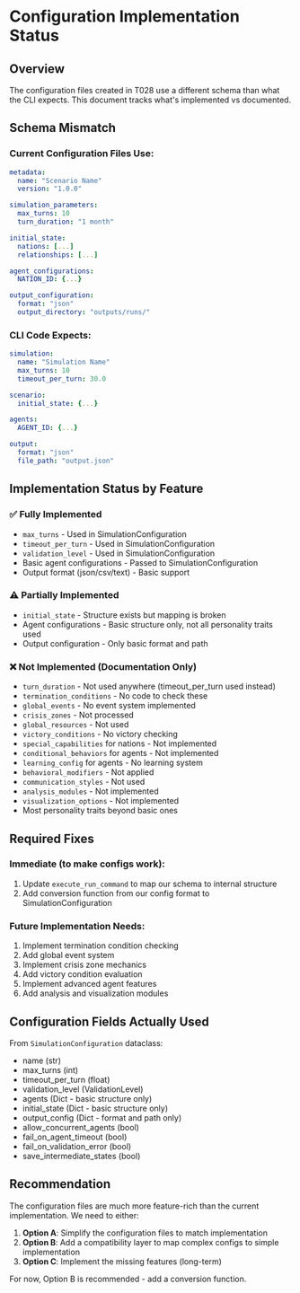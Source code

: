 # Configuration Implementation Status

## Overview
The configuration files created in T028 use a different schema than what the CLI expects. This document tracks what's implemented vs documented.

## Schema Mismatch

### Current Configuration Files Use:
```yaml
metadata:
  name: "Scenario Name"
  version: "1.0.0"

simulation_parameters:
  max_turns: 10
  turn_duration: "1 month"

initial_state:
  nations: [...]
  relationships: [...]

agent_configurations:
  NATION_ID: {...}

output_configuration:
  format: "json"
  output_directory: "outputs/runs/"
```

### CLI Code Expects:
```yaml
simulation:
  name: "Simulation Name"
  max_turns: 10
  timeout_per_turn: 30.0

scenario:
  initial_state: {...}

agents:
  AGENT_ID: {...}

output:
  format: "json"
  file_path: "output.json"
```

## Implementation Status by Feature

### ✅ Fully Implemented
- `max_turns` - Used in SimulationConfiguration
- `timeout_per_turn` - Used in SimulationConfiguration
- `validation_level` - Used in SimulationConfiguration
- Basic agent configurations - Passed to SimulationConfiguration
- Output format (json/csv/text) - Basic support

### ⚠️ Partially Implemented
- `initial_state` - Structure exists but mapping is broken
- Agent configurations - Basic structure only, not all personality traits used
- Output configuration - Only basic format and path

### ❌ Not Implemented (Documentation Only)
- `turn_duration` - Not used anywhere (timeout_per_turn used instead)
- `termination_conditions` - No code to check these
- `global_events` - No event system implemented
- `crisis_zones` - Not processed
- `global_resources` - Not used
- `victory_conditions` - No victory checking
- `special_capabilities` for nations - Not implemented
- `conditional_behaviors` for agents - Not implemented
- `learning_config` for agents - No learning system
- `behavioral_modifiers` - Not applied
- `communication_styles` - Not used
- `analysis_modules` - Not implemented
- `visualization_options` - Not implemented
- Most personality traits beyond basic ones

## Required Fixes

### Immediate (to make configs work):
1. Update `execute_run_command` to map our schema to internal structure
2. Add conversion function from our config format to SimulationConfiguration

### Future Implementation Needs:
1. Implement termination condition checking
2. Add global event system
3. Implement crisis zone mechanics
4. Add victory condition evaluation
5. Implement advanced agent features
6. Add analysis and visualization modules

## Configuration Fields Actually Used

From `SimulationConfiguration` dataclass:
- name (str)
- max_turns (int)
- timeout_per_turn (float)
- validation_level (ValidationLevel)
- agents (Dict - basic structure only)
- initial_state (Dict - basic structure only)
- output_config (Dict - format and path only)
- allow_concurrent_agents (bool)
- fail_on_agent_timeout (bool)
- fail_on_validation_error (bool)
- save_intermediate_states (bool)

## Recommendation

The configuration files are much more feature-rich than the current implementation. We need to either:
1. **Option A**: Simplify the configuration files to match implementation
2. **Option B**: Add a compatibility layer to map complex configs to simple implementation
3. **Option C**: Implement the missing features (long-term)

For now, Option B is recommended - add a conversion function.